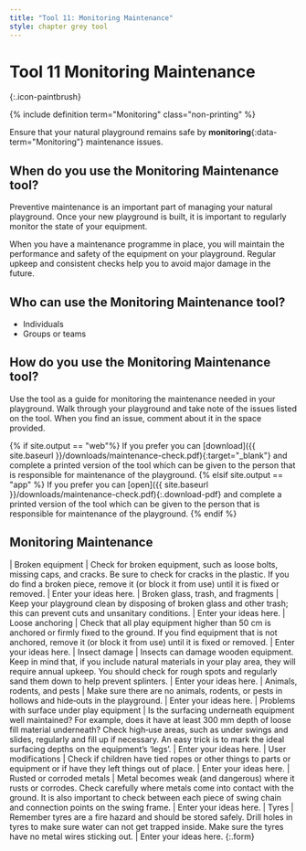 ```yaml
---
title: "Tool 11: Monitoring Maintenance"
style: chapter grey tool
---
```


# **Tool 11** Monitoring Maintenance
{:.icon-paintbrush}

{% include definition term="Monitoring" class="non-printing" %}

Ensure that your natural playground remains safe by **monitoring**{:data-term="Monitoring"} maintenance issues.

## When do you use the Monitoring Maintenance tool?

Preventive maintenance is an important part of managing your natural playground. Once your new playground is built, it is important to regularly monitor the state of your equipment.

When you have a maintenance programme in place, you will maintain the performance and safety of the equipment on your playground. Regular upkeep and consistent checks help you to avoid major damage in the future.

## Who can use the Monitoring Maintenance tool?

-   Individuals
-   Groups or teams

## How do you use the Monitoring Maintenance tool?

Use the tool as a guide for monitoring the maintenance needed in your playground. Walk through your playground and take note of the issues listed on the tool. When you find an issue, comment about it in the space provided.

{% if site.output == "web"%}
If you prefer you can [download]({{ site.baseurl }}/downloads/maintenance-check.pdf){:target="_blank"} and complete a printed version of the tool which can be given to the person that is responsible for maintenance of the playground.
{% elsif site.output == "app" %}
If you prefer you can [open]({{ site.baseurl }}/downloads/maintenance-check.pdf){:.download-pdf} and complete a printed version of the tool which can be given to the person that is responsible for maintenance of the playground.
{% endif %}

## Monitoring Maintenance

| Broken equipment | Check for broken equipment, such as loose bolts, missing caps, and cracks. Be sure to check for cracks in the plastic. If you do find a broken piece, remove it (or block it from use) until it is fixed or removed. | Enter your ideas here.
| Broken glass, trash, and fragments | Keep your playground clean by disposing of broken glass and other trash; this can prevent cuts and unsanitary conditions. | Enter your ideas here.
| Loose anchoring | Check that all play equipment higher than 50&nbsp;cm is anchored or firmly fixed to the ground. If you find equipment that is not anchored, remove it (or block it from use) until it is fixed or removed. | Enter your ideas here.
| Insect damage | Insects can damage wooden equipment. Keep in mind that, if you include natural materials in your play area, they will require annual upkeep. You should check for rough spots and regularly sand them down to help prevent splinters. | Enter your ideas here.
| Animals, rodents, and pests | Make sure there are no animals, rodents, or pests in hollows and hide‐outs in the playground. | Enter your ideas here.
| Problems with surface under play equipment | Is the surfacing underneath equipment well maintained? For example, does it have at least 300&nbsp;mm depth of loose fill material underneath? Check high‐use areas, such as under swings and slides, regularly and fill up if necessary. An easy trick is to mark the ideal surfacing depths on the equipment’s ‘legs’. | Enter your ideas here.
| User modifications | Check if children have tied ropes or other things to parts or equipment or if have they left things out of place. | Enter your ideas here.
| Rusted or corroded metals | Metal becomes weak (and dangerous) where it rusts or corrodes. Check carefully where metals come into contact with the ground. It is also important to check between each piece of swing chain and connection points on the swing frame. | Enter your ideas here.
| Tyres | Remember tyres are a fire hazard and should be stored safely. Drill holes in tyres to make sure water can not get trapped inside. Make sure the tyres have no metal wires sticking out. | Enter your ideas here.
{:.form}

